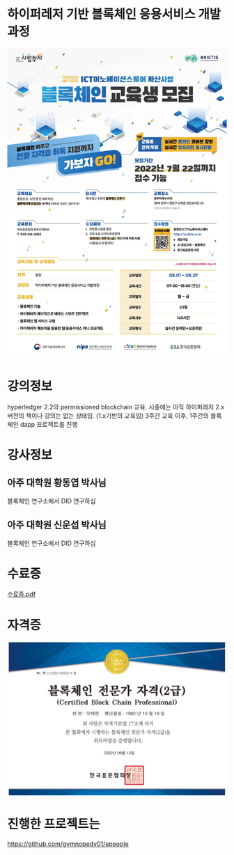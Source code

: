 # 하이퍼레저 기반 블록체인 응용서비스 개발과정
![커리큘럼.jpg](./커리큘럼.jpg)

# 강의정보
 hyperledger 2.2의 permissioned blockchain 교육. 시중에는 아직 하이퍼레저 2.x 버전의 책이나 강의는 없는 상태임. (1.x기반의 교육임)
 3주간 교육 이후, 1주간의 블록체인 dapp 프로젝트를 진행

# 강사정보
## 아주 대학원 황동엽 박사님 
 블록체인 연구소에서 DID 연구하심
## 아주 대학원 신운섭 박사님 
 블록체인 연구소에서 DID 연구하심

# 수료증
[수료증.pdf](./수료증.pdf)
# 자격증
![자격증.png](./자격증.png)

# 진행한 프로젝트는 
https://github.com/gymnopedy01/epeople
